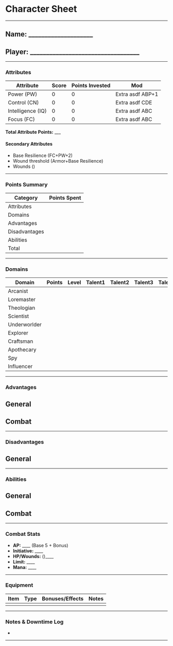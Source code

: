 # Character Sheet

---

## Name: ____________________
## Player: __________________________________

---

### **Attributes**  
| Attribute         | Score | Points Invested | Mod              |
| ----------------- | ----- | --------------- | ---------------- |
| Power (PW)        | 0     | 0               | Extra asdf ABP+1 |
| Control (CN)      | 0     | 0               | Extra asdf CDE   |
| Intelligence (IQ) | 0     | 0               | Extra asdf ABC   |
| Focus (FC)        | 0     | 0               | Extra asdf ABC   |

**Total Attribute Points:** ___  
#### Secondary Attributes
- Base Resilience (FC+PW+2)
- Wound threshold (Armor+Base Resilience)
- Wounds ()
---

### **Points Summary**
| Category      | Points Spent |
| ------------- | ------------ |
| Attributes    |              |
| Domains       |              |
| Advantages    |              |
| Disadvantages |              |
| Abilities     |              |
| Total         |              |

---

### **Domains**
| Domain       | Points | Level | Talent1 | Talent2 | Talent3 | Talent4 |
| ------------ | ------ | ----- | ------- | ------- | ------- | ------- |
| Arcanist     |        |       |         |         |         |         |
| Loremaster   |        |       |         |         |         |         |
| Theologian   |        |       |         |         |         |         |
| Scientist    |        |       |         |         |         |         |
| Underworlder |        |       |         |         |         |         |
| Explorer     |        |       |         |         |         |         |
| Craftsman    |        |       |         |         |         |         |
| Apothecary   |        |       |         |         |         |         |
| Spy          |        |       |         |         |         |         |
| Influencer   |        |       |         |         |         |         |

---

### **Advantages**
**General**
-  

**Combat**
-  

---

### **Disadvantages**
**General**
-  

---

### **Abilities**
**General**
-  

**Combat**
-  

---

### **Combat Stats**
- **AP:** ____ (Base 5 + Bonus)
- **Initiative:** ____
- **HP/Wounds:**                ()____
- **Limit:** ____
- **Mana:** ____

---

### **Equipment**
| Item | Type | Bonuses/Effects | Notes |
| ---- | ---- | --------------- | ----- |
|      |      |                 |       |

---

### **Notes & Downtime Log**
-  

---

